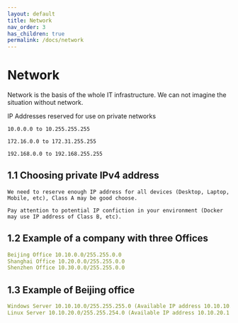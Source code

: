```yaml
---
layout: default
title: Network
nav_order: 3
has_children: true
permalink: /docs/network
---
```


# Network

Network is the basis of the whole IT infrastructure. We can not imagine the situation without network.

IP Addresses reserved for use on private networks

`10.0.0.0 to 10.255.255.255`

`172.16.0.0 to 172.31.255.255`

`192.168.0.0 to 192.168.255.255`

## 1.1 Choosing private IPv4 address

`We need to reserve enough IP address for all devices (Desktop, Laptop, Mobile, etc), Class A may be good choose. `

`Pay attention to potential IP confiction in your environment (Docker may use IP address of Class B, etc).`

## 1.2 Example of a company with three Offices

```yaml
Beijing Office 10.10.0.0/255.255.0.0
Shanghai Office 10.20.0.0/255.255.0.0
Shenzhen Office 10.30.0.0/255.255.0.0
```

## 1.3 Example of Beijing office

```yaml
Windows Server 10.10.10.0/255.255.255.0 (Available IP address 10.10.10.1 - 10.10.10.254)
Linux Server 10.10.20.0/255.255.254.0 (Available IP address 10.10.20.1 - 10.10.21.254)
```
